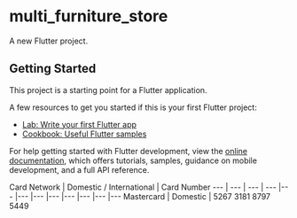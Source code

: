 # multi_furniture_store

A new Flutter project.

## Getting Started

This project is a starting point for a Flutter application.

A few resources to get you started if this is your first Flutter project:

- [Lab: Write your first Flutter app](https://docs.flutter.dev/get-started/codelab)
- [Cookbook: Useful Flutter samples](https://docs.flutter.dev/cookbook)

For help getting started with Flutter development, view the
[online documentation](https://docs.flutter.dev/), which offers tutorials,
samples, guidance on mobile development, and a full API reference.

Card Network | Domestic / International | Card Number
--- | --- | --- | --- |--- |--- |--- |--- |--- |--- |--- |---
Mastercard | Domestic | 5267 3181 8797 5449
